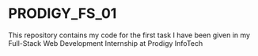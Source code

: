 # PRODIGY_FS_01
This repository contains my code for the first task I have been given in my Full-Stack Web Development Internship at Prodigy InfoTech
